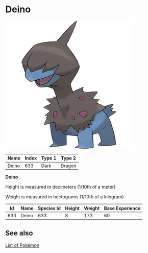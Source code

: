 # Deino


![Deino](images/633.png)

| **Name** | **Index** | **Type 1** | **Type 2** |
|----|----|----|----|
| Deino | 633 | Dark | Dragon  |

**Deino** 


Height is measured in decimeters (1/10th of a meter)

Weight is measured in hectograms (1/10th of a kilogram)

| **Id** | **Name** | **Species Id** | **Height** | **Weight** | **Base Experience** |
|--------|----------|----------------|------------|------------|---------------------|
| 633 | Deino | 633 | 8 | 173 | 60 |


## See also

[List of Pokémon](../pokemon.md)
